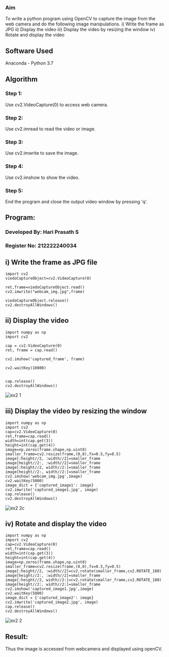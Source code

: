 ### Aim

To write a python program using OpenCV to capture the image from the web camera and do the following image manipulations.
i) Write the frame as JPG 
ii) Display the video 
iii) Display the video by resizing the window
iv) Rotate and display the video

## Software Used

Anaconda - Python 3.7

## Algorithm

### Step 1:
Use cv2.VideoCapture(0) to access web camera.

### Step 2:
Use cv2.imread to read the video or image.

### Step 3:
Use cv2.imwrite to save the image.

### Step 4:
Use cv2.imshow to show the video.

### Step 5:
End the program and close the output video window by pressing 'q'.

## Program:


### Developed By: Hari Prasath S


### Register No: 212222240034



## i) Write the frame as JPG file
```
import cv2
viedoCaptureObject=cv2.VideoCapture(0)

ret,frame=viedoCaptureObject.read()
cv2.imwrite("webcam_img.jpg",frame)

viedoCaptureObject.release()
cv2.destroyAllWindows()
```


## ii) Display the video

```
import numpy as np
import cv2

cap = cv2.VideoCapture(0)
ret, frame = cap.read()

cv2.imshow('captured_frame', frame)

cv2.waitKey(10000)


cap.release()
cv2.destroyAllWindows()
```
![ex2 1](https://github.com/user-attachments/assets/d7eeea99-dfd7-4560-88e0-e59b0390a2a6)


## iii) Display the video by resizing the window
```
import numpy as np
import cv2
cap=cv2.VideoCapture(0)
ret,frame=cap.read()
width=int(cap.get(3))
height=int(cap.get(4))
image=np.zeros(frame.shape,np.uint8)
smaller_frame=cv2.resize(frame,(0,0),fx=0.5,fy=0.5)
image[:height//2, :width//2]=smaller_frame
image[height//2:, :width//2]=smaller_frame
image[:height//2, width//2:]=smaller_frame
image[height//2:, width//2:]=smaller_frame
cv2.imshow('webcam_img.jpg',image)
cv2.waitKey(5000)  
image_dict = {'captured_image1': image}
cv2.imwrite('captured_image1.jpg', image)
cap.release()
cv2.destroyAllWindows()
```
![ex2 2c](https://github.com/user-attachments/assets/62727349-1258-4d76-a4f9-873af6345506)


## iv) Rotate and display the video

```
import numpy as np
import cv2
cap=cv2.VideoCapture(0)
ret,frame=cap.read()
width=int(cap.get(3))
height=int(cap.get(4))
image=np.zeros(frame.shape,np.uint8)
smaller_frame=cv2.resize(frame,(0,0),fx=0.5,fy=0.5)
image[:height//2, :width//2]=cv2.rotate(smaller_frame,cv2.ROTATE_180)
image[height//2:, :width//2]=smaller_frame
image[:height//2, width//2:]=cv2.rotate(smaller_frame,cv2.ROTATE_180)
image[height//2:, width//2:]=smaller_frame
cv2.imshow('captured_image1.jpg',image)
cv2.waitKey(5000) 
image_dict = {'captured_image2': image}
cv2.imwrite('captured_image2.jpg', image)
cap.release()
cv2.destroyAllWindows()

```
![ex2 2](https://github.com/user-attachments/assets/4c3c76f2-4be3-47f9-b64f-2d38cb3a8be6)


## Result:
Thus the image is accessed from webcamera and displayed using openCV.
